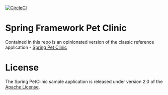 [![CircleCI](https://circleci.com/gh/L0ngM4n/spring5webapp.svg?style=svg)](https://circleci.com/gh/L0ngM4n/spring5webapp)
# Spring Framework Pet Clinic

Contained in this repo is an opinionated version of the classic reference application - [Spring Pet Clinic](https://github.com/spring-projects/spring-petclinic)


# License

The Spring PetClinic sample application is released under version 2.0 of the [Apache License](http://www.apache.org/licenses/LICENSE-2.0).
